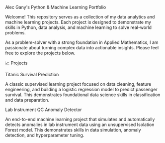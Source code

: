 Alec Gany's Python & Machine Learning Portfolio

Welcome! This repository serves as a collection of my data analytics and machine learning projects. Each project is designed to demonstrate my skills in Python, data analysis, and machine learning to solve real-world problems.

As a problem-solver with a strong foundation in Applied Mathematics, I am passionate about turning complex data into actionable insights. Please feel free to explore the projects below.

📈 Projects

Titanic Survival Prediction

A classic supervised learning project focused on data cleaning, feature engineering, and building a logistic regression model to predict passenger survival. This demonstrates foundational data science skills in classification and data preparation.

Lab Instrument QC Anomaly Detector

An end-to-end machine learning project that simulates and automatically detects anomalies in lab instrument data using an unsupervised Isolation Forest model. This demonstrates skills in data simulation, anomaly detection, and hyperparameter tuning.

